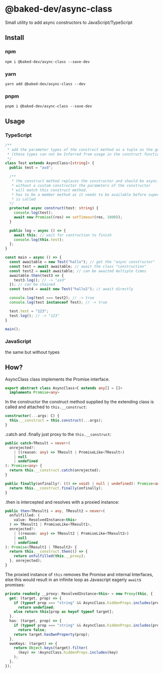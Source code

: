 # @baked-dev/async-class

Small utility to add async constructors to JavaScript/TypeScript

## Install
### npm
```
npm i @baked-dev/async-class --save-dev
```
### yarn
```
yarn add @baked-dev/async-class --dev
```
### pnpm
```
pnpm i @baked-dev/async-class --save-dev
```

## Usage
### TypeScript
```ts
/**
 * add the parameter types of the construct method as a tuple as the generic for AsyncClass.
 * (these types can not be Inferred from usage in the construct function at the moment)
 */
class Test extends AsyncClass<[string]> {
  public test = "asd";

  /** 
   * the construct method replaces the constructor and should be async.
   * without a custom constructor the parameters of the constructor 
   * will match this construct method.
   * has to be a member method as it needs to be available before super()
   * is called
  */
  protected async construct(test: string) {
    console.log(test);
    await new Promise((res) => setTimeout(res, 1000));
  }

  public log = async () => {
    await this; // wait for contruction to finish
    console.log(this.test);
  };
}

const main = async () => {
  const awaitable = new Test("hallo"); // get the "async constructor"
  const test = await awaitable; // await the class "construction"
  const test2 = await awaitable; // can be awaited multiple times
  awaitable.then(test3 => {
    test3.log(); // -> "asd"
  }); // can be chained
  const test4 = await new Test("hallo2"); // await directly

  console.log(test === test2); // -> true
  console.log(test instanceof Test); // -> true

  test.test = "123";
  test.log(); // -> "123"
}

main();
```
### JavaScript
the same but without types
## How?
AsyncClass class implements the Promise interface. 
```ts 
export abstract class AsyncClass<C extends any[] = []>
  implements Promise<any> 
```
In the constructor the construct method supplied by the extending class is called and attached to `this.__construct`:
```ts
constructor(...args: C) {
  this.__construct = this.construct(...args);
}
```
.catch and .finally just proxy to the `this.__construct`:
```ts
public catch<TResult = never>(
  onrejected?:
    | ((reason: any) => TResult | PromiseLike<TResult>)
    | null
    | undefined
): Promise<any> {
  return this.__construct.catch(onrejected);
}

public finally(onfinally?: (() => void) | null | undefined): Promise<any> {
  return this.__construct.finally(onfinally);
}
```
.then is intercepted and resolves with a proxied instance:
```ts
public then<TResult1 = any, TResult2 = never>(
  onfulfilled: (
    value: ResolvedInstance<this>
  ) => TResult1 | PromiseLike<TResult1>,
  onrejected?:
    | ((reason: any) => TResult2 | PromiseLike<TResult2>)
    | null
    | undefined
): Promise<TResult1 | TResult2> {
  return this.__construct.then(() => {
    return onfulfilled(this.__proxy);
  }, onrejected);
}
```
The proxied instance of `this` removes the Promise and internal Interfaces, else this would result in an infinite loop as Javascript eagerly `await`s promises:
```ts
private readonly __proxy: ResolvedInstance<this> = new Proxy(this, {
  get: (target, prop) => {
    if (typeof prop === "string" && AsyncClass.hiddenProps.includes(prop))
      return undefined;
    else return this[prop as keyof typeof target];
  },
  has: (target, prop) => {
    if (typeof prop === "string" && AsyncClass.hiddenProps.includes(prop))
      return false;
    return target.hasOwnProperty(prop);
  },
  ownKeys: (target) => {
    return Object.keys(target).filter(
      (key) => !AsyncClass.hiddenProps.includes(key)
    );
  },
});
```